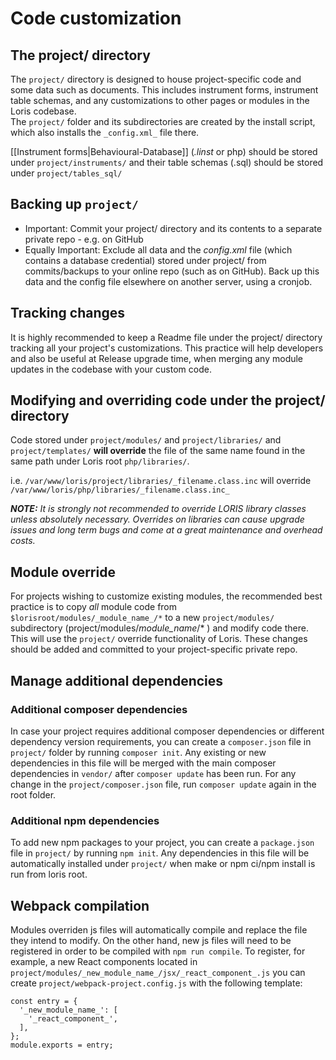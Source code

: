 # Code customization
## The project/ directory

The `project/` directory is designed to house project-specific code and some data such as documents.  This includes instrument forms, instrument table schemas, and any customizations to other pages or modules in the Loris codebase.  
The `project/` folder and its subdirectories are created by the install script, which also installs the `_config.xml_` file there.

[[Instrument forms|Behavioural-Database]] (_.linst_ or php) should be stored under `project/instruments/` and their table schemas (.sql) should be stored under `project/tables_sql/` 

## Backing up `project/`

* Important: Commit your project/ directory and its contents to a separate private repo - e.g. on GitHub
* Equally Important: Exclude all data and the _config.xml_ file (which contains a database credential) stored under project/ from commits/backups to your online repo (such as on GitHub).  Back up this data and the config file elsewhere on another server, using a cronjob. 

## Tracking changes

It is highly recommended to keep a Readme file under the project/ directory tracking all your project's customizations. This practice will help developers and also be useful at Release upgrade time, when merging any module updates in the codebase with your custom code.

## Modifying and overriding code under the project/ directory

Code stored under `project/modules/` and `project/libraries/` and `project/templates/` **will override** the file of the same name found in the same path under Loris root `php/libraries/`.

i.e. `/var/www/loris/project/libraries/_filename.class.inc` will override `/var/www/loris/php/libraries/_filename.class.inc_`

***NOTE:** It is strongly not recommended to override LORIS library classes unless absolutely necessary. Overrides on libraries can cause upgrade issues and long term bugs and come at a great maintenance and overhead costs.*

## Module override

For projects wishing to customize existing modules, the recommended best practice is to copy _all_ module code from `$lorisroot/modules/_module_name_/*` to a new `project/modules/` subdirectory (project/modules/_module_name_/* ) and modify code there.  
This will use the `project/` override functionality of Loris.  These changes should be added and committed to your project-specific private repo. 

## Manage additional dependencies

### Additional composer dependencies

In case your project requires additional composer dependencies or different dependency version requirements, you can create a `composer.json` file in `project/` folder by running `composer init`. Any existing or new dependencies in this file will be merged with the main composer dependencies in `vendor/` after `composer update` has been run. For any change in the `project/composer.json` file, run `composer update` again in the root folder.

### Additional npm dependencies

To add new npm packages to your project, you can create a `package.json` file in `project/` by running `npm init`. Any dependencies in this file will be automatically installed under `project/` when make or npm ci/npm install is run from loris root.

## Webpack compilation

Modules overriden js files will automatically compile and replace the file they intend to modify. On the other hand, new js files will need to be registered in order to be compiled with `npm run compile`. To register, for example, a new React components located in `project/modules/_new_module_name_/jsx/_react_component_.js` you can create `project/webpack-project.config.js` with the following template:

```
const entry = {
  '_new_module_name_': [
    '_react_component_',
  ],
};
module.exports = entry;
```